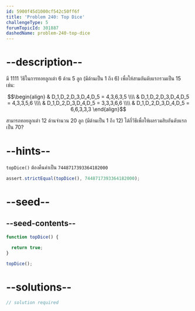 ```yaml
---
id: 5900f45d1000cf542c50ff6f
title: 'Problem 240: Top Dice'
challengeType: 5
forumTopicId: 301887
dashedName: problem-240-top-dice
---
```


# --description--

มี 1111 วิธีในการทอยลูกเต๋า 6 ด้าน 5 ลูก (มีด้านเป็น 1 ถึง 6) เพื่อให้สามอันดับแรกรวมเป็น 15 เช่น:

$$\begin{align}
  & D_1,D_2,D_3,D_4,D_5 = 4,3,6,3,5 \\\\
  & D_1,D_2,D_3,D_4,D_5 = 4,3,3,5,6 \\\\
  & D_1,D_2,D_3,D_4,D_5 = 3,3,3,6,6 \\\\
  & D_1,D_2,D_3,D_4,D_5 = 6,6,3,3,3
\end{align}$$

สามารถทอยลูกเต๋า 12 ด้านจำนวน 20 ลูก (มีด้านเป็น 1 ถึง 12) ได้กี่วิธีเพื่อให้ผลรวมสิบอันดับแรกเป็น 70?

# --hints--

`topDice()` ต้องคืนค่าเป็น `7448717393364182000`

```js
assert.strictEqual(topDice(), 7448717393364182000);
```

# --seed--

## --seed-contents--

```js
function topDice() {

  return true;
}

topDice();
```

# --solutions--

```js
// solution required
```
